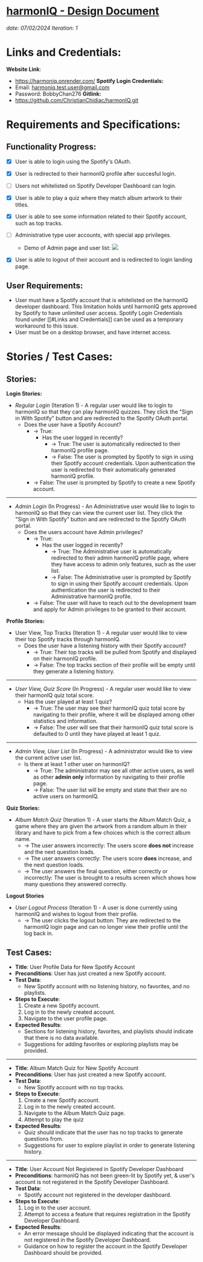 
# <u>harmonIQ - Design Document</u>

_date: 07/02/2024_
_Iteration: 1_

# Links and Credentials:

**Website Link**:
- https://harmoniq.onrender.com/
**Spotify Login Credentials:**
- Email: harmoniq.test.user@gmail.com
- Password: BobbyChan276
**Gitlink:**
- https://github.com/ChristianChidiac/harmonIQ.git
# Requirements and Specifications:

## Functionality Progress:

- [x] User is able to login using the Spotify's OAuth.
- [x] User is redirected to their harmonIQ profile after succesful login. 
- [ ] Users not whitelisted on Spotify Developer Dashboard can login.
- [x] User is able to play a quiz where they match album artwork to their titles.
- [x] User is able to see some information related to their Spotify account, such as top tracks.
- [ ] Administrative type user accounts, with special app privileges.
	- Demo of Admin page and user list: 
	![](https://www.youtube.com/watch?v=B_S-TOpg4-s)
- [x] User is able to logout of their account and is redirected to login landing page.


## User Requirements:

- User must have a Spotify account that is whitelisted on the harmonIQ developer dashboard. This limitation holds until harmonIQ gets approved by Spotify to have unlimited user access. Spotify Login Credentials found under [[#Links and Credentials]] can be used as a temporary workaround to this issue.
- User must be on a desktop browser, and have internet access.

# Stories / Test Cases:

## Stories:


**Login Stories:** 

- _Regular Login_ (Iteration 1) - A regular user would like to login to harmonIQ so that they can play harmonIQ quizzes. They click the "Sign in With Spotify" button and are redirected to the Spotify OAuth portal.
	- Does the user have a Spotify Account?
		- -> True: 
			- Has the user logged in recently?
				- -> True: The user is automatically redirected to their harmonIQ profile page.
				- -> False: The user is prompted by Spotify to sign in using their Spotify account credentials. Upon authentication the user is redirected to their automatically generated harmonIQ profile.  
		- -> False: The user is prompted by Spotify to create a new Spotify account.

***

- _Admin Login_ (In Progress) - An Administrative user would like to login to harmonIQ so that they can view the current user list. They click the "Sign in With Spotify" button and are redirected to the Spotify OAuth portal.
	- Does the users account have Admin privileges? 
		- -> True: 
			- Has the user logged in recently?
				- -> True: The Administrative user is automatically redirected to their admin harmonIQ profile page, where they have access to admin only features, such as the user list.
				- -> False: The Administrative user is prompted by Spotify to sign in using their Spotify account credentials. Upon authentication the user is redirected to their Administrative harmonIQ profile.
		- -> False: The user will have to reach out to the development team and apply for Admin privileges to be granted to their account.
	
**Profile Stories:**

- User View, Top Tracks (Iteration 1) - A regular user would like to view their top Spotify tracks through harmonIQ.
	- Does the user have a listening history with their Spotify account?
		- -> True: Their top tracks will be pulled from Spotify and displayed on their harmonIQ profile.
		- -> False: The top tracks section of their profile will be empty until they generate a listening history.

***

- _User View, Quiz Score_ (In Progress) - A regular user would like to view their harmonIQ quiz total score.
	- Has the user played at least 1 quiz?
		- -> True: The user may see their harmonIQ quiz total score by navigating to their profile, where it will be displayed among other statistics and information.
		- -> False: The user will see that their harmonIQ quiz total score is defaulted to 0 until they have played at least 1 quiz.

***

- _Admin View, User List_ (In Progress) - A administrator would like to view the current active user list.
	- Is there at least 1 other user on harmonIQ?
		- -> True: The administrator may see all other active users, as well as other **admin only** information by navigating to their profile page.
		- -> False: The user list will be empty and state that their are no active users on harmonIQ.


**Quiz Stories:**

- _Album Match Quiz_ (Iteration 1) - A user starts the Album Match Quiz, a game where they are given the artwork from a random album in their library and have to pick from a few choices which is the correct album name.
	- -> The user answers incorrectly: The users score **does not** increase and the next question loads.
	- -> The user answers correctly: The users score **does** increase, and the next question loads.
	- -> The user answers the final question, either correctly or incorrectly: The user is brought to a results screen which shows how many questions they answered correctly.


**Logout Stories**

- _User Logout Process_ (Iteration 1) - A user is done currently using harmonIQ and wishes to logout from their profile.
	- -> The user clicks the logout button: They are redirected to the harmonIQ login page and can no longer view their profile until the log back in.

## Test Cases:

- **Title**: User Profile Data for New Spotify Account
- **Preconditions**: User has just created a new Spotify account.
- **Test Data**:
    - New Spotify account with no listening history, no favorites, and no playlists.
- **Steps to Execute**:
    1. Create a new Spotify account.
    2. Log in to the newly created account.
    3. Navigate to the user profile page.
- **Expected Results**:
    - Sections for listening history, favorites, and playlists should indicate that there is no data available.
    - Suggestions for adding favorites or exploring playlists may be provided.

***

- **Title**: Album Match Quiz for New Spotify Account
- **Preconditions**: User has just created a new Spotify account.
- **Test Data**:
    - New Spotify account with no top tracks.
- **Steps to Execute**:
    1. Create a new Spotify account.
    2. Log in to the newly created account.
    3. Navigate to the Album Match Quiz page.
    4. Attempt to play the quiz
- **Expected Results**:
    - Quiz should indicate that the user has no top tracks to generate questions from.
    - Suggestions for user to explore playlist in order to generate listening history.

***

- **Title**: User Account Not Registered in Spotify Developer Dashboard
- **Preconditions**: harmonIQ has not been green-lit by Spotify yet, & user's account is not registered in the Spotify Developer Dashboard.
- **Test Data**:
    - Spotify account not registered in the developer dashboard.
- **Steps to Execute**:
    1. Log in to the user account.
    2. Attempt to access a feature that requires registration in the Spotify Developer Dashboard.
- **Expected Results**:
    - An error message should be displayed indicating that the account is not registered in the Spotify Developer Dashboard.
    - Guidance on how to register the account in the Spotify Developer Dashboard should be provided.